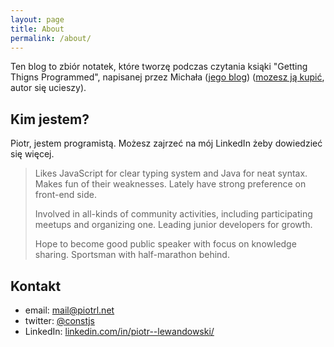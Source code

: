 ```yaml
---
layout: page
title: About
permalink: /about/
---
```


Ten blog to zbiór notatek, 
które tworzę podczas czytania ksiąki "Getting Thigns Programmed", napisanej przez Michała ([jego blog][gtp-blog])
([mozesz ją kupić][helion-gtp], autor się ucieszy).

## Kim jestem?

Piotr, jestem programistą. Możesz zajrzeć na mój LinkedIn żeby dowiedzieć się więcej.

> Likes JavaScript for clear typing system and Java for neat syntax. Makes fun of their weaknesses. Lately have strong preference on front-end side.
>
> Involved in all-kinds of community activities, including participating meetups and organizing one. Leading junior developers for growth. 
>
> Hope to become good public speaker with focus on knowledge sharing. Sportsman with half-marathon behind.

## Kontakt

* email: mail@piotrl.net
* twitter: [@constjs](https://twitter.com/constjs)
* LinkedIn: [linkedin.com/in/piotr--lewandowski/](https://www.linkedin.com/in/piotr--lewandowski/)


[helion-gtp]: https://helion.pl/ksiazki/getting-things-programmed-droga-do-efektywnosci-michal-bartyzel,droppp.htm
[gtp-blog]: https://www.michalbartyzel.pl/
